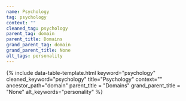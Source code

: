 ```yaml
---
name: Psychology
tag: psychology
context: ""
cleaned_tag: psychology
parent_tag: domain
parent_title: Domains
grand_parent_tag: domain
grand_parent_title: None
alt_tags: personality
---
```


{% include data-table-template.html 
  keyword="psychology" 
  cleaned_keyword="psychology" 
  title="Psychology"
  context=""
  ancestor_path="domain" 
  parent_title = "Domains"
  grand_parent_title = "None"
  alt_keywords="personality"
%}

